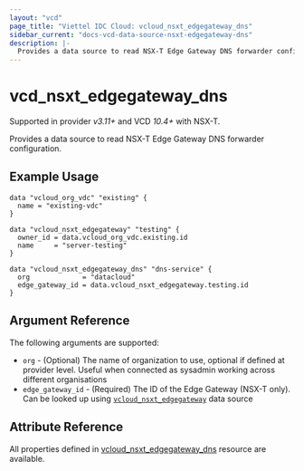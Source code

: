 ```yaml
---
layout: "vcd"
page_title: "Viettel IDC Cloud: vcloud_nsxt_edgegateway_dns"
sidebar_current: "docs-vcd-data-source-nsxt-edgegateway-dns"
description: |-
  Provides a data source to read NSX-T Edge Gateway DNS forwarder configuration.
---
```


# vcd\_nsxt\_edgegateway\_dns

Supported in provider *v3.11+* and VCD *10.4+* with NSX-T.

Provides a data source to read NSX-T Edge Gateway DNS forwarder configuration.

## Example Usage
```hcl
data "vcloud_org_vdc" "existing" {
  name = "existing-vdc"
}

data "vcloud_nsxt_edgegateway" "testing" {
  owner_id = data.vcloud_org_vdc.existing.id
  name     = "server-testing"
}

data "vcloud_nsxt_edgegateway_dns" "dns-service" {
  org             = "datacloud"
  edge_gateway_id = data.vcloud_nsxt_edgegateway.testing.id
}
```

## Argument Reference

The following arguments are supported:

* `org` - (Optional) The name of organization to use, optional if defined at 
  provider level. Useful when connected as sysadmin working across different organisations
* `edge_gateway_id` - (Required) The ID of the Edge Gateway (NSX-T only). 
  Can be looked up using [`vcloud_nsxt_edgegateway`](/providers/vmware/vcd/latest/docs/data-sources/nsxt_edgegateway) data source

## Attribute Reference

All properties defined in [vcloud_nsxt_edgegateway_dns](/providers/vmware/vcd/latest/docs/resources/nsxt_edgegateway_dns)
resource are available.

